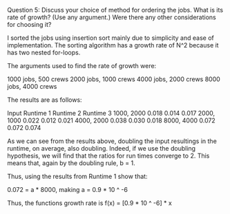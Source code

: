 Question 5: Discuss your choice of method for ordering the jobs. What is its rate of growth? (Use any argument.) Were there any other considerations for choosing it?

I sorted the jobs using insertion sort mainly due to simplicity and ease of implementation.  The sorting algorithm has a growth rate of N^2 because it has two nested for-loops.

The arguments used to find the rate of growth were:

1000 jobs, 500 crews 2000 jobs, 1000 crews 4000 jobs, 2000 crews 8000 jobs, 4000 crews

The results are as follows:

Input                       Runtime 1    Runtime 2    Runtime 3
1000,   2000            0.018           0.014           0.017
2000,   1000            0.022           0.012           0.021
4000,   2000            0.038           0.030           0.018
8000,   4000            0.072           0.072           0.074

As we can see from the results above, doubling the input resultings in the runtime, on average, also doubling. Indeed, if we use the doubling hypothesis, we will find that the ratios for run times converge to 2. This means that, again by the doubling rule, b = 1.

Thus, using the results from Runtime 1 show that:

0.072 = a * 8000, making a = 0.9 * 10 ^ -6

Thus, the functions growth rate is f(x) = [0.9 * 10 ^ -6] * x

